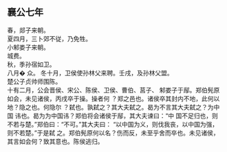 ## 襄公七年

春，郯子来朝。  
夏四月，三卜郊不従，乃免牲。  
小邾娄子来朝。  
城费。  
秋，季孙宿如卫。  
八月� 众。
冬十月，卫侯使孙林父来聘。壬戌，及孙林父盟。  
楚公子贞帅师围陈。  
十有二月，公会晋侯、宋公、陈侯、卫侯、曹伯、莒子、
邾娄子于鄬。郑伯髡原如会，未见诸侯，丙戌卒于操。操者何
？郑之邑也。诸侯卒其封内不地，此何以地？隐之也。何隐尔
？弑也。孰弑之？其大夫弑之。曷为不言其大夫弑之？为中国
讳也。曷为为中国讳？郑伯将会诸侯于鄬，其大夫谏曰：“中
国不足归也，则不若与楚。”郑伯曰：“不可。”其大夫曰：
“以中国为义，则伐我丧，以中国为强，则不若楚。”于是弑
之。郑伯髡原何以名？伤而反，未至乎舍而卒也。未见诸侯，
其言如会何？致其意也。陈侯逃归。  

